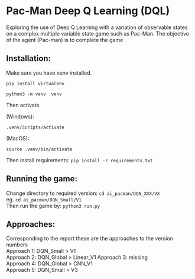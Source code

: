 # Pac-Man Deep Q Learning (DQL)
Exploring the use of Deep Q Learning with a variation of observable states on a complex multiple variable state game such as Pac-Man. The objective of the agent (Pac-man) is to complete the game

## Installation:
Make sure you have venv installed.  

```pip install virtualenv```  

```python3 -m venv .venv```

Then activate

(Windows):  

```.venv/Scripts/activate```  

(MacOS):  

```source .venv/bin/activate```

Then install requirements:
```pip install -r requirements.txt```

## Running the game:

Change directory to required version: ```cd ai_pacman/DQN_XXX/VX```  
eg.  ```cd ai_pacman/DQN_Small/V1```  
Then run the game by: ```python3 run.py```

## Approaches:  

Corresponding to the report these are the approaches to the version numbers  
Approach 1: DQN_Small > V1  
Approach 2: DQN_Global > Linear_V1
Approach 3: missing  
Approach 4: DQN_Global > CNN_V1  
Approach 5: DQN_Small > V3  
